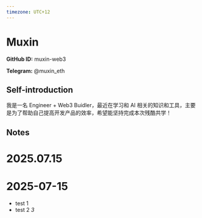 ```yaml
---
timezone: UTC+12
---
```


# Muxin

**GitHub ID:** muxin-web3

**Telegram:** @muxin_eth

## Self-introduction

我是一名 Engineer + Web3 Buidler，最近在学习和 AI 相关的知识和工具，主要是为了帮助自己提高开发产品的效率，希望能坚持完成本次残酷共学！

## Notes

<!-- Content_START -->

# 2025.07.15


<!-- Content_END -->

# 2025-07-15

- test 1
- test 2
*3*
